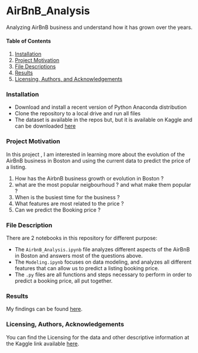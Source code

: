 # AirBnB_Analysis
Analyzing  AirBnB business and understand how it has grown over the years. 


#### Table of Contents

1. [Installation](#installation)
2. [Project Motivation](#motivation)
3. [File Descriptions](#files)
4. [Results](#results)
5. [Licensing, Authors, and Acknowledgements](#licensing)

### Installation <a name="installation"></a>
- Download and install a recent version of Python Anaconda distribution 
- Clone the repository to a local drive and run all files
- The dataset is available in the repos but, but it is available on Kaggle and can be downloaded [here](https://www.kaggle.com/search?q=boston+airbnb+in%3Adatasets)

### Project Motivation <a name="motivation"></a>

In this project , I am interested in learning more about the evolution of the AirBnB business in Boston and using the current data to predict the price of a listing.

1. How has the AirbnB business growth or evolution in Boston ? 
2. what are the most popular neigbourhoud ? and what make them popular ? 
3. When is the busiest time for the business ?
4. What features are most related to the price ?
5. Can we predict the Booking price ?

### File Description <a name="files"></a>

There are 2 notebooks in this repository for different purpose:
- The `AirbnB_Analysis.ipynb` file analyzes different aspects of the AirBnB in Boston and answers most of the questions above.
- The `Modeling.ipynb` focuses on data modeling, and analyzes all different features that can allow us to predict a  listing booking price.
- The `.py` files are all functions and steps necessary to perform in order to predict a booking price, all put together.

### Results <a name="results"></a>

My findings can be found [here]().

### Licensing, Authors, Acknowledgements<a name="licensing"></a>

You can find the Licensing for the data and other descriptive information at the Kaggle link available [here](https://www.kaggle.com/search?q=boston+airbnb+in%3Adatasets).  